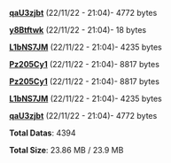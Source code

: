 [**qaU3zjbt**](/data/qaU3zjbt.txt) (22/11/22 - 21:04)- 4772 bytes

[**y8Btftwk**](/data/y8Btftwk.txt) (22/11/22 - 21:04)- 18 bytes

[**L1bNS7JM**](/data/L1bNS7JM.txt) (22/11/22 - 21:04)- 4235 bytes

[**Pz205Cy1**](/data/Pz205Cy1.txt) (22/11/22 - 21:04)- 8817 bytes

[**Pz205Cy1**](/data/Pz205Cy1.txt) (22/11/22 - 21:04)- 8817 bytes

[**L1bNS7JM**](/data/L1bNS7JM.txt) (22/11/22 - 21:04)- 4235 bytes

[**qaU3zjbt**](/data/qaU3zjbt.txt) (22/11/22 - 21:04)- 4772 bytes

**Total Datas**: 4394

**Total Size**: 23.86 MB / 23.9 MB